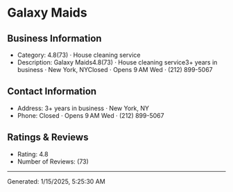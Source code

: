 # Galaxy Maids

## Business Information
- Category: 4.8(73) · House cleaning service
- Description: Galaxy Maids4.8(73) · House cleaning service3+ years in business · New York, NYClosed ⋅ Opens 9 AM Wed · (212) 899-5067

## Contact Information
- Address: 3+ years in business · New York, NY
- Phone: Closed ⋅ Opens 9 AM Wed · (212) 899-5067




## Ratings & Reviews
- Rating: 4.8
- Number of Reviews: (73)



---
Generated: 1/15/2025, 5:25:30 AM